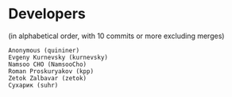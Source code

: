 # Developers

(in alphabetical order, with 10 commits or more excluding merges)

    Anonymous (quininer)
    Evgeny Kurnevsky (kurnevsky)
    Namsoo CHO (NamsooCho)
    Roman Proskuryakov (kpp)
    Zetok Zalbavar (zetok)
    Сухарик (suhr)
